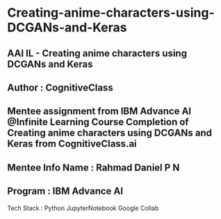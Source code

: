 # Creating-anime-characters-using-DCGANs-and-Keras
AAI IL - Creating anime characters using DCGANs and Keras
----------------------------------------------------------
Author : CognitiveClass
------------------------
Mentee assignment from IBM Advance AI @Infinite Learning Course Completion of Creating anime characters using DCGANs and Keras from CognitiveClass.ai
-----------------------------------------------------------------------------------------------------------------------------------------------------
Mentee Info Name : Rahmad Daniel P N 
------------------------------------
Program : IBM Advance AI
-------------------------------------------------------------
Tech Stack :
Python
JupyterNotebook
Google Collab
